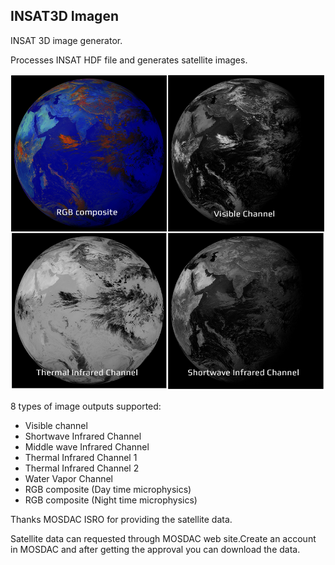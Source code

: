 ## INSAT3D Imagen

INSAT 3D image generator.

Processes INSAT HDF file and generates satellite images.

![INSAT 3D Imagen demo](https://github.com/rupeshs/insat3d_imagen/blob/main/outputs/insat3d_imagen.jpg)


8 types of image outputs supported:
- Visible channel
- Shortwave Infrared Channel
- Middle wave Infrared Channel
- Thermal Infrared Channel 1
- Thermal Infrared Channel 2
- Water Vapor Channel
- RGB composite (Day time microphysics)
- RGB composite (Night time microphysics)

Thanks MOSDAC ISRO for providing the satellite data.

Satellite data can requested through MOSDAC web site.Create an account in MOSDAC and after getting the approval you can download the data.